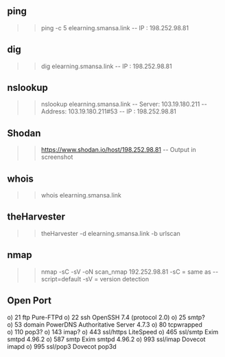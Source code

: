 ## ping
   >> ping -c 5 elearning.smansa.link
   -- IP : 198.252.98.81

## dig
   >> dig elearning.smansa.link
   -- IP : 198.252.98.81

## nslookup
   >> nslookup elearning.smansa.link
   -- Server: 103.19.180.211
   -- Address: 103.19.180.211#53
   -- IP : 198.252.98.81

## Shodan
   >> https://www.shodan.io/host/198.252.98.81
   -- Output in screenshot

## whois
   >> whois elearning.smansa.link

## theHarvester
   >> theHarvester -d elearning.smansa.link -b urlscan

## nmap
   >> nmap -sC -sV -oN scan_nmap 192.252.98.81
      -sC	=	same as --script=default
      -sV	=	version detection

## Open Port
   o) 21		ftp				Pure-FTPd
   o) 22		ssh 			OpenSSH 7.4 (protocol 2.0)
   o) 25 		smtp?	
   o) 53 		domain			PowerDNS Authoritative Server 4.7.3
   o) 80 		tcpwrapped	
   o) 110		pop3?
   o) 143 		imap?
   o) 443		ssl/https		LiteSpeed
   o) 465		ssl/smtp   		Exim smtpd 4.96.2
   o) 587	  	smtp     	  	Exim smtpd 4.96.2
   o) 993		ssl/imap  		Dovecot imapd
   o) 995		ssl/pop3   		Dovecot pop3d